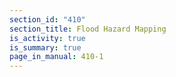 ```yaml
---
section_id: "410"
section_title: Flood Hazard Mapping
is_activity: true
is_summary: true
page_in_manual: 410-1
---
```

